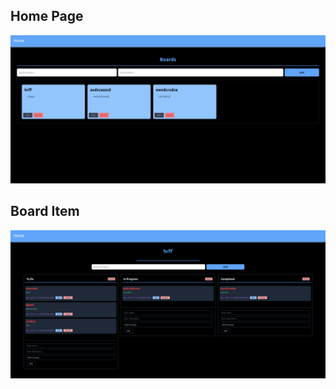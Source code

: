 


## Home Page 

![home page](https://github.com/Himangshu1086/kanban_frontend/blob/master/home.png)

## Board Item

![image info](https://github.com/Himangshu1086/kanban_frontend/blob/master/boardItem.png)
